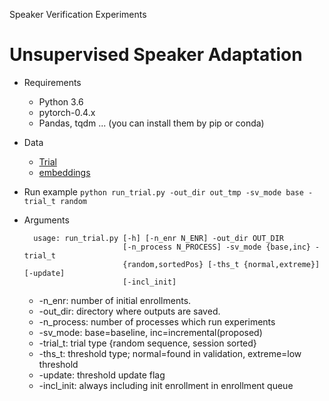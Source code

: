 Speaker Verification Experiments

# Unsupervised Speaker Adaptation

* Requirements
  * Python 3.6
  * pytorch-0.4.x
  * Pandas, tqdm ... (you can install them by pip or conda)

* Data
  * [Trial](https://drive.google.com/open?id=1dD7n4Vn56cdrb6A21C1sf-mDjPE0gDpm&authuser=muncok@dal.snu.ac.kr)
  * [embeddings](https://drive.google.com/open?id=1QIkKdmTi4sICGokWlwAy25cTGB2OEAT7&authuser=muncok@dal.snu.ac.kr)

* Run example
  `python run_trial.py -out_dir out_tmp -sv_mode base -trial_t random`

* Arguments

  ```
    usage: run_trial.py [-h] [-n_enr N_ENR] -out_dir OUT_DIR
                        [-n_process N_PROCESS] -sv_mode {base,inc} -trial_t
                        {random,sortedPos} [-ths_t {normal,extreme}] [-update]
                        [-incl_init]
  ```

  * -n_enr: number of initial enrollments.
  * -out_dir: directory where outputs are saved.
  * -n_process: number of processes which run experiments
  * -sv_mode: base=baseline, inc=incremental(proposed)
  * -trial_t: trial type {random sequence, session sorted}
  * -ths_t: threshold type; normal=found in validation, extreme=low threshold
  * -update: threshold update flag
  * -incl_init: always including init enrollment in enrollment queue
